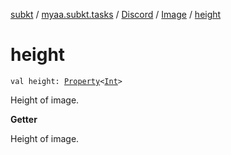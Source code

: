 [subkt](../../../index.md) / [myaa.subkt.tasks](../../index.md) / [Discord](../index.md) / [Image](index.md) / [height](./height.md)

# height

`val height: `[`Property`](https://docs.gradle.org/current/javadoc/org/gradle/api/provider/Property.html)`<`[`Int`](https://kotlinlang.org/api/latest/jvm/stdlib/kotlin/-int/index.html)`>`

Height of image.

**Getter**

Height of image.

